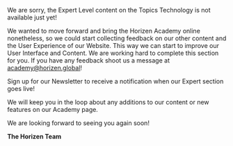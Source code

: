 We are sorry, the Expert Level content on the Topics Technology is not available just yet!

We wanted to move forward and bring the Horizen Academy online nonetheless, so we could start collecting feedback on our other content and the User Experience of our Website. This way we can start to improve our User Interface and Content. We are working hard to complete this section for you. If you have any feedback shoot us a message at academy@horizen.global!

Sign up for our Newsletter to receive a notification when our Expert section goes live!

We will keep you in the loop about any additions to our content or new features on our Academy page.

We are looking forward to seeing you again soon!

**The Horizen Team**
